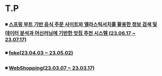 # T.P 
### ◾ [스프링 부트 기반 음식 주문 사이트와 엘라스틱서치를 활용한 정보 검색 및 데이터 분석과 머신러닝에 기반한 맛집 추천 시스템 (23.06.17 ~ 23.07.17)](https://github.com/fhazlt/T.P/tree/main/foke2)
### ◾ [foke(23.04.03 ~ 23.05.02)](https://github.com/fhazlt/T.P/tree/main/foke1)
### ◾ [WebShopping(23.03.07 ~ 23.03.17)](https://github.com/fhazlt/T.P/tree/main/WebShopping)
